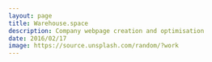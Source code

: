 ```yaml
---
layout: page
title: Warehouse.space
description: Company webpage creation and optimisation
date: 2016/02/17
image: https://source.unsplash.com/random/?work
---
```


